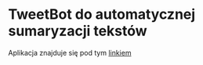# TweetBot do automatycznej sumaryzacji tekstów

Aplikacja znajduje się pod tym [linkiem](https://my-app-inz.herokuapp.com)
